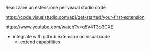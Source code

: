 Realizzare un estensione per visual studio code

https://code.visualstudio.com/api/get-started/your-first-extension

https://www.youtube.com/watch?v=q5V4T3o3CXE

- integrate with github extension on visual code
  - extend capabilities
